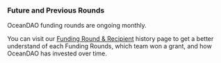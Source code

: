 ### Future and Previous Rounds

OceanDAO funding rounds are ongoing monthly.

You can visit our [Funding Round & Recipient](https://www.notion.so/Funding-Round-Recipients-3cadee15c7c14ee2a6f1ab61de70dfc2) history page to get a better understand of each Funding Rounds, which team won a grant, and how OceanDAO has invested over time.